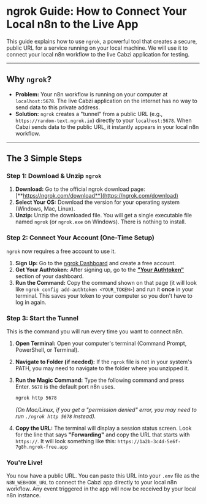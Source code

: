# ngrok Guide: How to Connect Your Local n8n to the Live App

This guide explains how to use `ngrok`, a powerful tool that creates a secure, public URL for a service running on your local machine. We will use it to connect your local n8n workflow to the live Cabzi application for testing.

---

## Why `ngrok`?

-   **Problem:** Your n8n workflow is running on your computer at `localhost:5678`. The live Cabzi application on the internet has no way to send data to this private address.
-   **Solution:** `ngrok` creates a "tunnel" from a public URL (e.g., `https://random-text.ngrok.io`) directly to your `localhost:5678`. When Cabzi sends data to the public URL, it instantly appears in your local n8n workflow.

---

## The 3 Simple Steps

### Step 1: Download & Unzip `ngrok`

1.  **Download:** Go to the official ngrok download page: [**https://ngrok.com/download**](https://ngrok.com/download)
2.  **Select Your OS:** Download the version for your operating system (Windows, Mac, Linux).
3.  **Unzip:** Unzip the downloaded file. You will get a single executable file named `ngrok` (or `ngrok.exe` on Windows). There is nothing to install.

### Step 2: Connect Your Account (One-Time Setup)

`ngrok` now requires a free account to use it.

1.  **Sign Up:** Go to the [ngrok Dashboard](https://dashboard.ngrok.com/signup) and create a free account.
2.  **Get Your Authtoken:** After signing up, go to the [**"Your Authtoken"**](https://dashboard.ngrok.com/get-started/your-authtoken) section of your dashboard.
3.  **Run the Command:** Copy the command shown on that page (it will look like `ngrok config add-authtoken <YOUR_TOKEN>`) and run it **once** in your terminal. This saves your token to your computer so you don't have to log in again.

### Step 3: Start the Tunnel

This is the command you will run every time you want to connect n8n.

1.  **Open Terminal:** Open your computer's terminal (Command Prompt, PowerShell, or Terminal).
2.  **Navigate to Folder (if needed):** If the `ngrok` file is not in your system's PATH, you may need to navigate to the folder where you unzipped it.
3.  **Run the Magic Command:** Type the following command and press Enter. `5678` is the default port n8n uses.

    ```bash
    ngrok http 5678
    ```
    *(On Mac/Linux, if you get a "permission denied" error, you may need to run `./ngrok http 5678` instead).*

4.  **Copy the URL:** The terminal will display a session status screen. Look for the line that says **"Forwarding"** and copy the URL that starts with `https://`. It will look something like this:
    `https://1a2b-3c4d-5e6f-7g8h.ngrok-free.app`

### You're Live!

You now have a public URL. You can paste this URL into your `.env` file as the `N8N_WEBHOOK_URL` to connect the Cabzi app directly to your local n8n workflow. Any event triggered in the app will now be received by your local n8n instance.

    